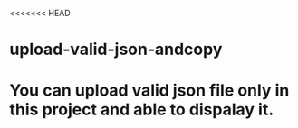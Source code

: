 <<<<<<< HEAD
# upload-valid-json-andcopy
You can upload valid json file only in this project and able to dispalay it. 
=======
